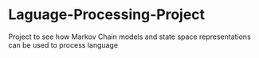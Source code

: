 # Laguage-Processing-Project
Project to see how Markov Chain models and state space representations can be used to process language
